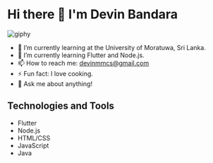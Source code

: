 # Hi there 👋 I'm Devin Bandara

![giphy](https://github.com/Devin-Bandara/Devin-Bandara/assets/122140695/7324123d-8bab-4275-b22c-5c6f89c6670a)


- 🌱 I’m currently learning at the University of Moratuwa, Sri Lanka.
- 🌱 I’m currently learning Flutter and Node.js.
- 📫 How to reach me: devinmmcs@gmail.com
- ⚡ Fun fact: I love cooking.
- 💬 Ask me about anything!

## Technologies and Tools

- Flutter
- Node.js
- HTML/CSS
- JavaScript
- Java
<!--
**Devin-Bandara/Devin-Bandara** is a ✨ _special_ ✨ repository because its `README.md` (this file) appears on your GitHub profile.

Here are some ideas to get you started:

- 🔭 I’m currently working on ...
- 🌱 I’m currently learning ...
- 👯 I’m looking to collaborate on ...
- 🤔 I’m looking for help with ...
- 💬 Ask me about ...
- 📫 How to reach me: ...
- 😄 Pronouns: ...
- ⚡ Fun fact: ...
-->
